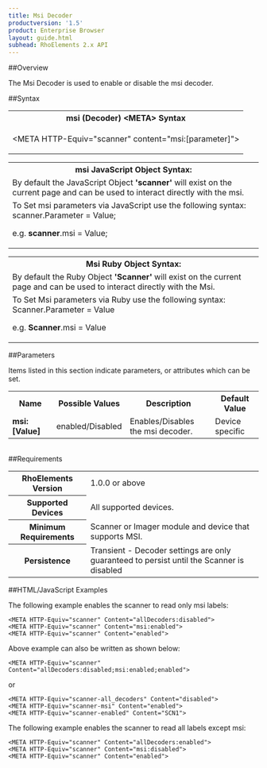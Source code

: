 ```yaml
---
title: Msi Decoder
productversion: '1.5'
product: Enterprise Browser
layout: guide.html
subhead: RhoElements 2.x API
---
```


##Overview

The Msi Decoder is used to enable or disable the msi decoder.

##Syntax

<table class="re-table"><tr><th class="tableHeading">msi (Decoder) &lt;META&gt; Syntax
</th></tr><tr><td class="clsSyntaxCells clsOddRow"><p>&lt;META HTTP-Equiv="scanner" content="msi:[parameter]"&gt;</p></td></tr></table>
<table class="re-table"><tr><th class="tableHeading">msi JavaScript Object Syntax:</th></tr><tr><td class="clsSyntaxCells clsOddRow">
By default the JavaScript Object <b>'scanner'</b> will exist on the current page and can be used to interact directly with the msi.
</td></tr><tr><td class="clsSyntaxCells clsEvenRow">
To Set msi parameters via JavaScript use the following syntax: scanner.Parameter = Value;
<P />e.g. <b>scanner</b>.msi = Value;
</td></tr></table>
<table class="re-table"><tr><th class="tableHeading">Msi Ruby Object Syntax:</th></tr><tr><td class="clsSyntaxCells clsOddRow">
By default the Ruby Object <b>'Scanner'</b> will exist on the current page and can be used to interact directly with the Msi.
</td></tr><tr><td class="clsSyntaxCells clsEvenRow">
To Set Msi parameters via Ruby use the following syntax: Scanner.Parameter = Value
<P />e.g. <b>Scanner</b>.msi = Value
</td></tr></table>



##Parameters


Items listed in this section indicate parameters, or attributes which can be set.
<table class="re-table"><col width="20%" /><col width="20%" /><col width="38%" /><col width="22%" /><tr><th class="tableHeading">Name</th><th class="tableHeading">Possible Values</th><th class="tableHeading">Description</th><th class="tableHeading">Default Value</th></tr><tr><td class="clsSyntaxCells clsOddRow"><b>msi:[Value]
</b></td><td class="clsSyntaxCells clsOddRow">enabled/Disabled</td><td class="clsSyntaxCells clsOddRow">Enables/Disables the msi decoder.</td><td class="clsSyntaxCells clsOddRow">Device specific</td></tr></table>
<table class="re-table"><col width="78%" /><col width="8%" /><col width="1%" /><col width="5%" /><col width="1%" /><col width="5%" /><col width="2%" /></table>





##Requirements

<table class="re-table"><tr><th class="tableHeading">RhoElements Version</th><td class="clsSyntaxCell clsEvenRow">1.0.0 or above
</td></tr><tr><th class="tableHeading">Supported Devices</th><td class="clsSyntaxCell clsOddRow">All supported devices.</td></tr><tr><th class="tableHeading">Minimum Requirements</th><td class="clsSyntaxCell clsOddRow">Scanner or Imager module and device that supports MSI.</td></tr><tr><th class="tableHeading">Persistence</th><td class="clsSyntaxCell clsEvenRow">Transient - Decoder settings are only guaranteed to persist until the Scanner is disabled</td></tr></table>


##HTML/JavaScript Examples

The following example enables the scanner to read only msi labels:

	<META HTTP-Equiv="scanner" Content="allDecoders:disabled">
	<META HTTP-Equiv="scanner" Content="msi:enabled">
	<META HTTP-Equiv="scanner" Content="enabled">
	
Above example can also be written as shown below:

	<META HTTP-Equiv="scanner" Content="allDecoders:disabled;msi:enabled;enabled">
	
or

	<META HTTP-Equiv="scanner-all_decoders" Content="disabled">
	<META HTTP-Equiv="scanner-msi" Content="enabled">
	<META HTTP-Equiv="scanner-enabled" Content="SCN1">
	
The following example enables the scanner to read all labels except msi:

	<META HTTP-Equiv="scanner" Content="allDecoders:enabled">
	<META HTTP-Equiv="scanner" Content="msi:disabled">
	<META HTTP-Equiv="scanner" Content="enabled">
	





